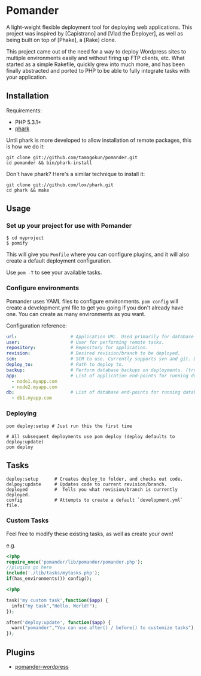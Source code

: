 Pomander
=======

A light-weight flexible deployment tool for deploying web applications. This project was inspired by [Capistrano] and [Vlad the Deployer], as well as being built on top of [Phake], a [Rake] clone.

This project came out of the need for a way to deploy Wordpress sites to multiple environments easily and without firing up FTP clients, etc. What started as a simple Rakefile, quickly grew into much more, and has been finally abstracted and ported to PHP to be able to fully integrate tasks with your application.

Installation
------------

Requirements:

* PHP 5.3.1+
* [phark](https://github.com/lox/phark)

Until phark is more developed to allow installation of remote packages, this is how we do it:

    git clone git://github.com/tamagokun/pomander.git
    cd pomander && bin/phark-install
    
Don't have phark? Here's a similar technique to install it:

    git clone git://github.com/lox/phark.git
    cd phark && make

Usage
-----

### Set up your project for use with Pomander

    $ cd myproject
    $ pomify

This will give you `Pomfile` where you can configure plugins, and it will also create a default deployment configuration.
    
Use `pom -T` to see your available tasks.
    
### Configure environments

Pomander uses YAML files to configure environments. `pom config` will create a development.yml file to get you going if you don't already have one. You can create as many environments as you want.

Configuration reference:

```yaml
url:                    # Application URL. Used primarily for database migration and may not be needed.
user:                   # User for performing remote tasks.
repository:             # Repository for application.
revision:               # Desired revision/branch to be deployed.
scm:                    # SCM to use. Currently supports svn and git. Default: git
deploy_to:              # Path to deploy to.
backup:                 # Perform database backups on deployments. (true|false). Default: false
app:                    # List of application end-points for running deployment tasks.
  - node1.myapp.com
  - node2.myapp.com
db:	                    # List of database end-points for running database tasks.
  - db1.myapp.com
```

### Deploying

    pom deploy:setup # Just run this the first time
    
    # All subsequent deployments use pom deploy (deploy defaults to deploy:update)
    pom deploy

Tasks
-----

```
deploy:setup      # Creates deploy_to folder, and checks out code.
delpoy:update     # Updates code to current revision/branch.
deployed          #  Tells you what revision/branch is currently deployed.
config            # Attempts to create a default `development.yml` file.
```

### Custom Tasks

Feel free to modify these existing tasks, as well as create your own!

e.g.

```php
<?php
require_once('pomander/lib/pomander/pomander.php');
//plugins go here
include('./lib/tasks/mytasks.php');
if(has_environments()) config();
```

```php
<?php

task('my custom task',function($app) {
  info("my task","Hello, World!");
});

after('deploy:update', function($app) {
  warn("pomander","You can use after() / before() to customize tasks");
});
```

Plugins
-------

* [pomander-wordpress](https://github.com/tamagokun/pomander-wordpress)
